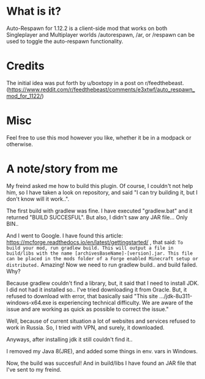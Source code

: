 # What is it?
Auto-Respawn for 1.12.2 is a client-side mod that works on both Singleplayer and Multiplayer worlds
/autorespawn, /ar, or /respawn can be used to toggle the auto-respawn functionality.
# Credits
The initial idea was put forth by u/boxtopy in a post on r/feedthebeast. (https://www.reddit.com/r/feedthebeast/comments/e3xtwf/auto_respawn_mod_for_1122/)
# Misc
Feel free to use this mod however you like, whether it be in a modpack or otherwise.
# A note/story from me
My freind asked me how to build this plugin. Of course, I couldn't not help him, so I have taken a look on repository, and said "I can try building it, but I don't know will it work..".

The first build with gradlew was fine. I have executed "gradlew.bat" and it returned "BUILD SUCCESFUL".
But also, I didn't saw any JAR file... Only BIN..

And I went to Google. I have found this article: https://mcforge.readthedocs.io/en/latest/gettingstarted/ , that said:
```To build your mod, run gradlew build. This will output a file in build/libs with the name [archivesBaseName]-[version].jar. This file can be placed in the mods folder of a Forge enabled Minecraft setup or distributed.```
Amazing! Now we need to run gradlew build.. and build failed. Why?

Because gradlew couldn't find a library, but, it said that I need to install JDK. I did not had it installed so..  I've tried downloading it from Oracle.  But, it refused to download with error,
that basically said "This site .../jdk-8u311-windows-x64.exe is experiencing technical difficulty. We are aware of the issue and are working as quick as possible to correct the issue."

Well, because of current situation a lot of websites and services refused to work in Russia. So, I tried with VPN, and surely, it downloaded.

Anyways, after installing jdk it still couldn't find it..

I removed my Java 8(JRE), and added some things in env. vars in Windows.

Now, the build was succesful! And in build/libs I have found an JAR file that I've sent to my freind.
